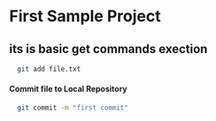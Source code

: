 # First Sample Project

## its is basic get commands exection


```bash
  git add file.txt
```

#### Commit file to Local Repository
```bash
  git commit -m "first commit"
```
